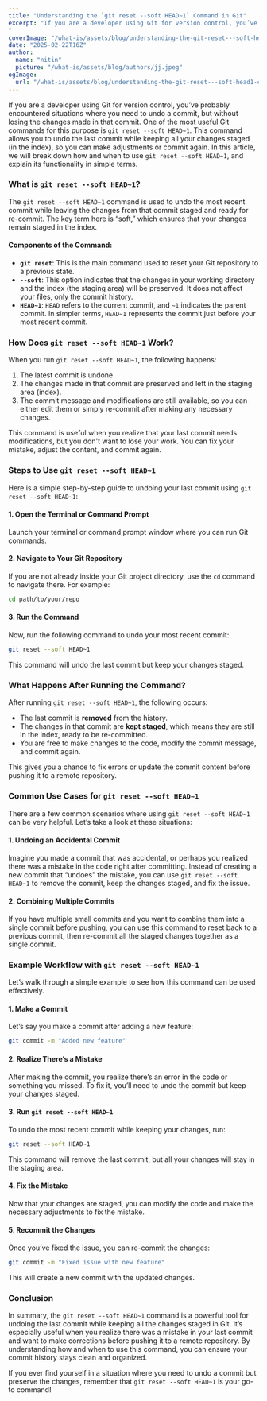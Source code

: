 ```yaml
---
title: "Understanding the `git reset --soft HEAD~1` Command in Git"
excerpt: "If you are a developer using Git for version control, you’ve probably encountered situations where you need to undo a commit, but without losing the changes made in that commit. One of the most useful Git commands for this purpose is `git reset --soft HEAD~1`. This command allows you to undo the last commit while keeping all your changes staged (in the index), so you can make adjustments or commit again. In this article, we will break down how and when to use `git reset --soft HEAD~1`, and explain its functionality in simple terms.
"
coverImage: "/what-is/assets/blog/understanding-the-git-reset---soft-head1-command-in-git/soft-head1-command-in-git.jpeg"
date: "2025-02-22T16Z"
author:
  name: "nitin"
  picture: "/what-is/assets/blog/authors/jj.jpeg"
ogImage:
  url: "/what-is/assets/blog/understanding-the-git-reset---soft-head1-command-in-git/soft-head1-command-in-git.jpeg"
---
```

If you are a developer using Git for version control, you’ve probably encountered situations where you need to undo a commit, but without losing the changes made in that commit. One of the most useful Git commands for this purpose is `git reset --soft HEAD~1`. This command allows you to undo the last commit while keeping all your changes staged (in the index), so you can make adjustments or commit again. In this article, we will break down how and when to use `git reset --soft HEAD~1`, and explain its functionality in simple terms.

### What is `git reset --soft HEAD~1`?

The `git reset --soft HEAD~1` command is used to undo the most recent commit while leaving the changes from that commit staged and ready for re-commit. The key term here is “soft,” which ensures that your changes remain staged in the index. 

#### Components of the Command:
- **`git reset`**: This is the main command used to reset your Git repository to a previous state.
- **`--soft`**: This option indicates that the changes in your working directory and the index (the staging area) will be preserved. It does not affect your files, only the commit history.
- **`HEAD~1`**: `HEAD` refers to the current commit, and `~1` indicates the parent commit. In simpler terms, `HEAD~1` represents the commit just before your most recent commit.

### How Does `git reset --soft HEAD~1` Work?

When you run `git reset --soft HEAD~1`, the following happens:
1. The latest commit is undone.
2. The changes made in that commit are preserved and left in the staging area (index).
3. The commit message and modifications are still available, so you can either edit them or simply re-commit after making any necessary changes.

This command is useful when you realize that your last commit needs modifications, but you don't want to lose your work. You can fix your mistake, adjust the content, and commit again.

### Steps to Use `git reset --soft HEAD~1`

Here is a simple step-by-step guide to undoing your last commit using `git reset --soft HEAD~1`:

#### 1. Open the Terminal or Command Prompt
Launch your terminal or command prompt window where you can run Git commands.

#### 2. Navigate to Your Git Repository
If you are not already inside your Git project directory, use the `cd` command to navigate there. For example:
```sh
cd path/to/your/repo
```

#### 3. Run the Command
Now, run the following command to undo your most recent commit:
```sh
git reset --soft HEAD~1
```
This command will undo the last commit but keep your changes staged.

### What Happens After Running the Command?

After running `git reset --soft HEAD~1`, the following occurs:
- The last commit is **removed** from the history.
- The changes in that commit are **kept staged**, which means they are still in the index, ready to be re-committed.
- You are free to make changes to the code, modify the commit message, and commit again.

This gives you a chance to fix errors or update the commit content before pushing it to a remote repository.

### Common Use Cases for `git reset --soft HEAD~1`

There are a few common scenarios where using `git reset --soft HEAD~1` can be very helpful. Let’s take a look at these situations:

#### 1. Undoing an Accidental Commit
Imagine you made a commit that was accidental, or perhaps you realized there was a mistake in the code right after committing. Instead of creating a new commit that “undoes” the mistake, you can use `git reset --soft HEAD~1` to remove the commit, keep the changes staged, and fix the issue.

#### 2. Combining Multiple Commits
If you have multiple small commits and you want to combine them into a single commit before pushing, you can use this command to reset back to a previous commit, then re-commit all the staged changes together as a single commit.

### Example Workflow with `git reset --soft HEAD~1`

Let’s walk through a simple example to see how this command can be used effectively.

#### 1. Make a Commit
Let’s say you make a commit after adding a new feature:
```sh
git commit -m "Added new feature"
```

#### 2. Realize There’s a Mistake
After making the commit, you realize there’s an error in the code or something you missed. To fix it, you’ll need to undo the commit but keep your changes staged.

#### 3. Run `git reset --soft HEAD~1`
To undo the most recent commit while keeping your changes, run:
```sh
git reset --soft HEAD~1
```
This command will remove the last commit, but all your changes will stay in the staging area.

#### 4. Fix the Mistake
Now that your changes are staged, you can modify the code and make the necessary adjustments to fix the mistake.

#### 5. Recommit the Changes
Once you’ve fixed the issue, you can re-commit the changes:
```sh
git commit -m "Fixed issue with new feature"
```
This will create a new commit with the updated changes.

### Conclusion

In summary, the `git reset --soft HEAD~1` command is a powerful tool for undoing the last commit while keeping all the changes staged in Git. It’s especially useful when you realize there was a mistake in your last commit and want to make corrections before pushing it to a remote repository. By understanding how and when to use this command, you can ensure your commit history stays clean and organized.

If you ever find yourself in a situation where you need to undo a commit but preserve the changes, remember that `git reset --soft HEAD~1` is your go-to command!